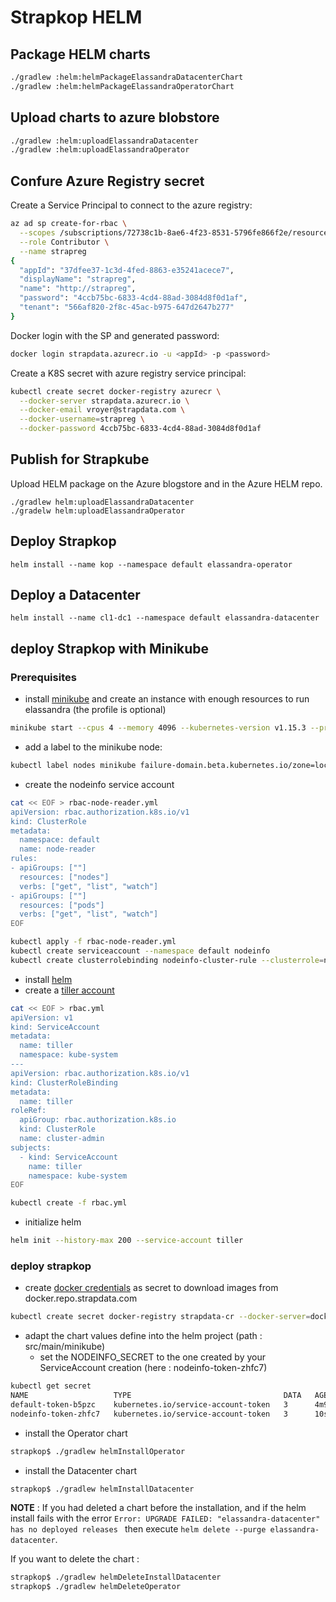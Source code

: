 # Strapkop HELM

## Package HELM charts

```bash
./gradlew :helm:helmPackageElassandraDatacenterChart
./gradlew :helm:helmPackageElassandraOperatorChart
```

## Upload charts to azure blobstore

```bash
./gradlew :helm:uploadElassandraDatacenter
./gradlew :helm:uploadElassandraOperator
```

## Confure Azure Registry secret

Create a Service Principal to connect to the azure registry:

```bash
az ad sp create-for-rbac \
  --scopes /subscriptions/72738c1b-8ae6-4f23-8531-5796fe866f2e/resourcegroups/strapcloud.com/providers/Microsoft.ContainerRegistry/registries/strapdata \
  --role Contributor \
  --name strapreg
{
  "appId": "37dfee37-1c3d-4fed-8863-e35241acece7",
  "displayName": "strapreg",
  "name": "http://strapreg",
  "password": "4ccb75bc-6833-4cd4-88ad-3084d8f0d1af",
  "tenant": "566af820-2f8c-45ac-b975-647d2647b277"
}
```

Docker login with the SP and generated password:

```bash
docker login strapdata.azurecr.io -u <appId> -p <password>
```

Create a K8S secret with azure registry service principal:

```bash
kubectl create secret docker-registry azurecr \
  --docker-server strapdata.azurecr.io \
  --docker-email vroyer@strapdata.com \
  --docker-username=strapreg \
  --docker-password 4ccb75bc-6833-4cd4-88ad-3084d8f0d1af
```
## Publish for Strapkube

Upload HELM package on the Azure blogstore and in the Azure HELM repo.

    ./gradlew helm:uploadElassandraDatacenter
    ./gradelw helm:uploadElassandraOperator

## Deploy Strapkop

    helm install --name kop --namespace default elassandra-operator

## Deploy a Datacenter

    helm install --name cl1-dc1 --namespace default elassandra-datacenter
    
## deploy Strapkop with Minikube

### Prerequisites 

* install [minikube](https://kubernetes.io/docs/tasks/tools/install-minikube/) and create an instance with enough resources to run elassandra (the profile is optional)
```bash
minikube start --cpus 4 --memory 4096 --kubernetes-version v1.15.3 --profile strapdata-operator
```

* add a label to the minikube node:
```bash
kubectl label nodes minikube failure-domain.beta.kubernetes.io/zone=local
```

* create the nodeinfo service account
```bash
cat << EOF > rbac-node-reader.yml
apiVersion: rbac.authorization.k8s.io/v1
kind: ClusterRole
metadata:
  namespace: default
  name: node-reader
rules:
- apiGroups: [""]
  resources: ["nodes"]
  verbs: ["get", "list", "watch"]
- apiGroups: [""]
  resources: ["pods"]
  verbs: ["get", "list", "watch"]
EOF

kubectl apply -f rbac-node-reader.yml 
kubectl create serviceaccount --namespace default nodeinfo
kubectl create clusterrolebinding nodeinfo-cluster-rule --clusterrole=node-reader --serviceaccount=default:nodeinfo
```

* install [helm](https://helm.sh/docs/using_helm/#installing-helm)
* create a [tiller account](https://helm.sh/docs/using_helm/#role-based-access-control)
```bash
cat << EOF > rbac.yml 
apiVersion: v1
kind: ServiceAccount
metadata:
  name: tiller
  namespace: kube-system
---
apiVersion: rbac.authorization.k8s.io/v1
kind: ClusterRoleBinding
metadata:
  name: tiller
roleRef:
  apiGroup: rbac.authorization.k8s.io
  kind: ClusterRole
  name: cluster-admin
subjects:
  - kind: ServiceAccount
    name: tiller
    namespace: kube-system
EOF

kubectl create -f rbac.yml
```
* initialize helm
```bash
helm init --history-max 200 --service-account tiller
```

### deploy strapkop

* create [docker credentials](https://kubernetes.io/docs/tasks/configure-pod-container/pull-image-private-registry/) as secret to download images from docker.repo.strapdata.com
```bash
kubectl create secret docker-registry strapdata-cr --docker-server=docker.repo.strapdata.com --docker-username=xxxx --docker-password="xxxx"
```

* adapt the chart values define into the helm project (path : src/main/minikube)
  * set the NODEINFO_SECRET to the one created by your ServiceAccount creation (here : nodeinfo-token-zhfc7)
```bash
kubectl get secret
NAME                   TYPE                                  DATA   AGE
default-token-b5pzc    kubernetes.io/service-account-token   3      4m9s
nodeinfo-token-zhfc7   kubernetes.io/service-account-token   3      10s
```
* install the Operator chart
```bash
strapkop$ ./gradlew helmInstallOperator 
```

* install the Datacenter chart
```bash
strapkop$ ./gradlew helmInstallDatacenter 
```

__NOTE__ : If you had deleted a chart before the installation, and if the helm install fails with the error `Error: UPGRADE FAILED: "elassandra-datacenter" has no deployed releases
` then execute `helm delete --purge elassandra-datacenter`.

If you want to delete the chart :
```bash
strapkop$ ./gradlew helmDeleteInstallDatacenter 
strapkop$ ./gradlew helmDeleteOperator 
```